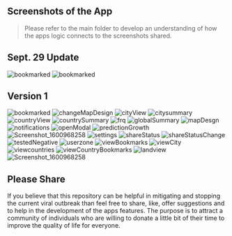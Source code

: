 ## Screenshots of the App

> Please refer to the main folder to develop an understanding of how the apps logic connects to the screenshots shared.

## Sept. 29 Update

![bookmarked](/screenshots/images/1.news.png) ![bookmarked](/screenshots/images/1.news1.png)

## Version 1

![bookmarked](/screenshots/images/bookmarked.png) ![changeMapDesign](/screenshots/images/changeMapDesign.png) ![cityView](/screenshots/images/cityView.png) ![citysummary](/screenshots/images/citysummary.png) ![countryView](/screenshots/images/countryView.png) ![countrySummary](/screenshots/images/countrySummary.png) ![frq](/screenshots/images/frq.png) ![globalSummary](/screenshots/images/globalSummary.png)  ![mapDesgn](/screenshots/images/mapDesgn.png) ![notifications](/screenshots/images/notifications.png) ![openModal](/screenshots/images/openModal.png) ![predictionGrowth](/screenshots/images/predictionGrowth.png) ![Screenshot_1600968258](/screenshots/images/Screenshot_1600968809.png) ![settings](/screenshots/images/settings.png) ![shareStatus](/screenshots/images/shareStatus.png) ![shareStatusChange](/screenshots/images/shareStatusChange.png) ![testedNegative](/screenshots/images/testedNegative.png) ![userzone](/screenshots/images/userzone.png) ![viewBookmarks](/screenshots/images/viewBookmarks.png) ![viewCity](/screenshots/images/viewCity.png) ![viewcountries](/screenshots/images/viewcountries.png) ![viewCountryBookmarks](/screenshots/images/viewCountryBookmarks.png) ![landview](/screenshots/images/landview.png) ![Screenshot_1600968258](/screenshots/images/Screenshot_1600968258.png)

## Please Share

If you believe that this repository can be helpful in mitigating and stopping the current viral outbreak than feel free to share, like, offer suggestions and to help in the development of the apps features. The purpose is to attract a community of individuals who are willing to donate a little bit of their time to improve the quality of life for everyone. 